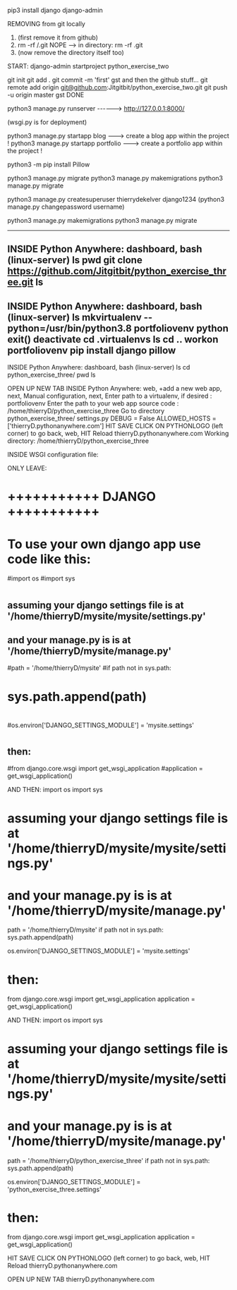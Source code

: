 pip3 install django
django-admin

REMOVING from git locally
1) (first remove it from github)
2) rm -rf <python-exercise-two>/.git   NOPE -->  in directory:   rm -rf .git
3) (now remove the directory itself too)

START:
django-admin startproject python_exercise_two

git init
git add .
git commit -m 'first'
gst
and then the github stuff...
git remote add origin git@github.com:Jitgitbit/python_exercise_two.git
git push -u origin master
gst
DONE

python3 manage.py runserver    ------>   http://127.0.0.1:8000/   

(wsgi.py is for deployment)

python3 manage.py startapp blog ---> create a blog app within the project !
python3 manage.py startapp portfolio ---> create a portfolio app within the project !

python3 -m pip install Pillow

python3 manage.py migrate
python3 manage.py makemigrations
python3 manage.py migrate

python3 manage.py createsuperuser
thierrydekelver
django1234 (python3 manage.py changepassword username)

python3 manage.py makemigrations
python3 manage.py migrate

------------------------
INSIDE Python Anywhere:
dashboard, bash
(linux-server)
ls
pwd
git clone https://github.com/Jitgitbit/python_exercise_three.git
ls
------------------------
INSIDE Python Anywhere:
dashboard, bash
(linux-server)
ls
mkvirtualenv --python=/usr/bin/python3.8 portfoliovenv
python
exit()
deactivate
cd .virtualenvs
ls
cd ..
workon portfoliovenv
pip install django pillow
-----------------------
INSIDE Python Anywhere:
dashboard, bash
(linux-server)
ls
cd python_exercise_three/
pwd
ls

OPEN UP NEW TAB
INSIDE Python Anywhere:
web, +add a new web app, next, Manual configuration, next, Enter path to a virtualenv, if desired :
portfoliovenv
Enter the path to your web app source code :
/home/thierryD/python_exercise_three
Go to directory
python_exercise_three/
settings.py
DEBUG = False
ALLOWED_HOSTS = ['thierryD.pythonanywhere.com']
HIT SAVE
CLICK ON PYTHONLOGO (left corner) to go back, web, HIT Reload thierryD.pythonanywhere.com
Working directory:
/home/thierryD/python_exercise_three

INSIDE WSGI configuration file:

ONLY LEAVE:
# +++++++++++ DJANGO +++++++++++
# To use your own django app use code like this:
#import os
#import sys
#
## assuming your django settings file is at '/home/thierryD/mysite/mysite/settings.py'
## and your manage.py is is at '/home/thierryD/mysite/manage.py'
#path = '/home/thierryD/mysite'
#if path not in sys.path:
#    sys.path.append(path)
#
#os.environ['DJANGO_SETTINGS_MODULE'] = 'mysite.settings'
#
## then:
#from django.core.wsgi import get_wsgi_application
#application = get_wsgi_application()

AND THEN:
import os
import sys

# assuming your django settings file is at '/home/thierryD/mysite/mysite/settings.py'
# and your manage.py is is at '/home/thierryD/mysite/manage.py'
path = '/home/thierryD/mysite'
if path not in sys.path:
    sys.path.append(path)

os.environ['DJANGO_SETTINGS_MODULE'] = 'mysite.settings'

# then:
from django.core.wsgi import get_wsgi_application
application = get_wsgi_application()

AND THEN:
import os
import sys

# assuming your django settings file is at '/home/thierryD/mysite/mysite/settings.py'
# and your manage.py is is at '/home/thierryD/mysite/manage.py'
path = '/home/thierryD/python_exercise_three'
if path not in sys.path:
    sys.path.append(path)

os.environ['DJANGO_SETTINGS_MODULE'] = 'python_exercise_three.settings'

# then:
from django.core.wsgi import get_wsgi_application
application = get_wsgi_application()

HIT SAVE
CLICK ON PYTHONLOGO (left corner) to go back, web, HIT Reload thierryD.pythonanywhere.com

OPEN UP NEW TAB
thierryD.pythonanywhere.com